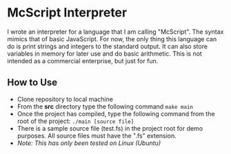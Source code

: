 # McScript Interpreter

I wrote an interpreter for a language that I am calling "McScript". The syntax
mimics that of basic JavaScript. For now, the only thing this language can do is
print strings and integers to the standard output. It can also store variables in memory
for later use and do basic arithmetic. This is not intended as a commercial enterprise, but just for fun.

## How to Use
- Clone repository to local machine
- From the **src** directory type the following command `make main`
- Once the project has compiled, type the following command from the root of the project:
    `./main [source file]`
- There is a sample source file (test.fs) in the project root for demo purposes. All source
    files must have the ".fs" extension.
- *Note: This has only been tested on Linux (Ubuntu)*
